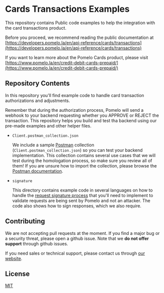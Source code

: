 # Cards Transactions Examples

This repository contains Public code examples to help the integration with the card transactions product.

Before you proceed, we recommend reading the public documentation at [https://developers.pomelo.la/en/api-reference/cards/transactions](https://developers.pomelo.la/en/api-reference/cards/transactions)

If you want to learn more about the Pomelo Cards product, please visit [https://www.pomelo.la/en/credit-debit-cards-prepaid/](https://www.pomelo.la/en/credit-debit-cards-prepaid/)

## Repository Contents

In this repository you'll find example code to handle card transaction authorizations and adjustments.

Remember that during the authorization process, Pomelo will send a webhook to your backend requesting whether you
APPROVE or REJECT the transaction. This repository helps you build and test tha backend using our pre-made examples
and other helper files.

* `Client.postman_collection.json`

    We include a sample [Postman](https://www.postman.com/) collection (`Client.postman_collection.json`) so you can test your backend implementation.
    This collection contains several use cases that we will test during the homologation process, so make sure you review all of them!
    If you are unsure how to import the collection, please browse the [Postman documentation](https://learning.postman.com/docs/getting-started/introduction/).

* `signature`

    This directory contains example code in several languages on how to handle the [request signature process](https://developers.pomelo.la/en/api-reference/cards/transactions#cards-transactions-request-signature-process)
    that you'll need to implement to validate requests are being sent by Pomelo and not an attacker. The code also shows how
    to sign responses, which we also require.

## Contributing

We are not accepting pull requests at the moment. If you find a major bug or a security threat, please open a github issue. Note that we **do not offer support** through github issues.

If you need sales or technical support, please contact us through [our website](https://www.pomelo.la/en/contact-us/).

## License
[MIT](https://choosealicense.com/licenses/mit/)